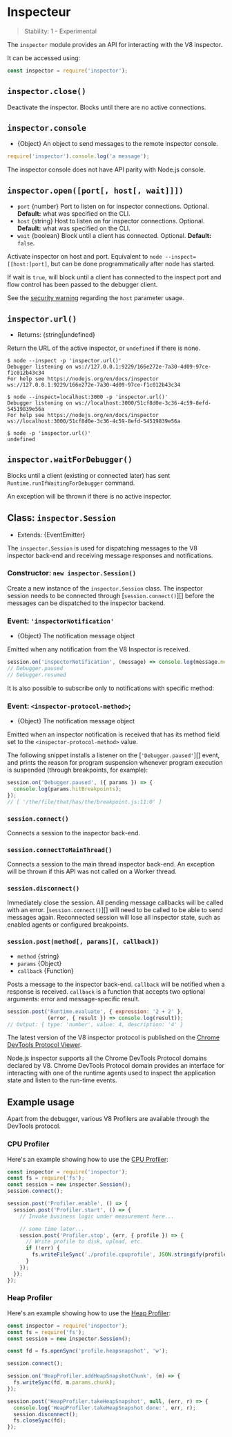# Inspecteur

<!--introduced_in=v8.0.0-->

> Stability: 1 - Experimental

The `inspector` module provides an API for interacting with the V8 inspector.

It can be accessed using:

```js
const inspector = require('inspector');
```

## `inspector.close()`

Deactivate the inspector. Blocks until there are no active connections.

## `inspector.console`

* {Object} An object to send messages to the remote inspector console.

```js
require('inspector').console.log('a message');
```

The inspector console does not have API parity with Node.js console.

## `inspector.open([port[, host[, wait]]])`

* `port` {number} Port to listen on for inspector connections. Optional. **Default:** what was specified on the CLI.
* `host` {string} Host to listen on for inspector connections. Optional. **Default:** what was specified on the CLI.
* `wait` {boolean} Block until a client has connected. Optional. **Default:** `false`.

Activate inspector on host and port. Equivalent to `node
--inspect=[[host:]port]`, but can be done programmatically after node has started.

If wait is `true`, will block until a client has connected to the inspect port and flow control has been passed to the debugger client.

See the [security warning](cli.html#inspector_security) regarding the `host` parameter usage.

## `inspector.url()`

* Returns: {string|undefined}

Return the URL of the active inspector, or `undefined` if there is none.

```console
$ node --inspect -p 'inspector.url()'
Debugger listening on ws://127.0.0.1:9229/166e272e-7a30-4d09-97ce-f1c012b43c34
For help see https://nodejs.org/en/docs/inspector
ws://127.0.0.1:9229/166e272e-7a30-4d09-97ce-f1c012b43c34

$ node --inspect=localhost:3000 -p 'inspector.url()'
Debugger listening on ws://localhost:3000/51cf8d0e-3c36-4c59-8efd-54519839e56a
For help see https://nodejs.org/en/docs/inspector
ws://localhost:3000/51cf8d0e-3c36-4c59-8efd-54519839e56a

$ node -p 'inspector.url()'
undefined
```

## `inspector.waitForDebugger()`
<!-- YAML
added: v12.7.0
-->

Blocks until a client (existing or connected later) has sent `Runtime.runIfWaitingForDebugger` command.

An exception will be thrown if there is no active inspector.

## Class: `inspector.Session`

* Extends: {EventEmitter}

The `inspector.Session` is used for dispatching messages to the V8 inspector back-end and receiving message responses and notifications.

### Constructor: `new inspector.Session()`
<!-- YAML
added: v8.0.0
-->

Create a new instance of the `inspector.Session` class. The inspector session needs to be connected through [`session.connect()`][] before the messages can be dispatched to the inspector backend.

### Event: `'inspectorNotification'`
<!-- YAML
added: v8.0.0
-->

* {Object} The notification message object

Emitted when any notification from the V8 Inspector is received.

```js
session.on('inspectorNotification', (message) => console.log(message.method));
// Debugger.paused
// Debugger.resumed
```

It is also possible to subscribe only to notifications with specific method:

### Event: `<inspector-protocol-method>`;
<!-- YAML
added: v8.0.0
-->

* {Object} The notification message object

Emitted when an inspector notification is received that has its method field set to the `<inspector-protocol-method>` value.

The following snippet installs a listener on the [`'Debugger.paused'`][] event, and prints the reason for program suspension whenever program execution is suspended (through breakpoints, for example):

```js
session.on('Debugger.paused', ({ params }) => {
  console.log(params.hitBreakpoints);
});
// [ '/the/file/that/has/the/breakpoint.js:11:0' ]
```

### `session.connect()`
<!-- YAML
added: v8.0.0
-->

Connects a session to the inspector back-end.

### `session.connectToMainThread()`
<!-- YAML
added: v12.11.0
-->

Connects a session to the main thread inspector back-end. An exception will be thrown if this API was not called on a Worker thread.

### `session.disconnect()`
<!-- YAML
added: v8.0.0
-->

Immediately close the session. All pending message callbacks will be called with an error. [`session.connect()`][] will need to be called to be able to send messages again. Reconnected session will lose all inspector state, such as enabled agents or configured breakpoints.

### `session.post(method[, params][, callback])`
<!-- YAML
added: v8.0.0
-->

* `method` {string}
* `params` {Object}
* `callback` {Function}

Posts a message to the inspector back-end. `callback` will be notified when a response is received. `callback` is a function that accepts two optional arguments: error and message-specific result.

```js
session.post('Runtime.evaluate', { expression: '2 + 2' },
             (error, { result }) => console.log(result));
// Output: { type: 'number', value: 4, description: '4' }
```

The latest version of the V8 inspector protocol is published on the [Chrome DevTools Protocol Viewer](https://chromedevtools.github.io/devtools-protocol/v8/).

Node.js inspector supports all the Chrome DevTools Protocol domains declared by V8. Chrome DevTools Protocol domain provides an interface for interacting with one of the runtime agents used to inspect the application state and listen to the run-time events.

## Example usage

Apart from the debugger, various V8 Profilers are available through the DevTools protocol.

### CPU Profiler

Here's an example showing how to use the [CPU Profiler](https://chromedevtools.github.io/devtools-protocol/v8/Profiler):

```js
const inspector = require('inspector');
const fs = require('fs');
const session = new inspector.Session();
session.connect();

session.post('Profiler.enable', () => {
  session.post('Profiler.start', () => {
    // Invoke business logic under measurement here...

    // some time later...
    session.post('Profiler.stop', (err, { profile }) => {
      // Write profile to disk, upload, etc.
      if (!err) {
        fs.writeFileSync('./profile.cpuprofile', JSON.stringify(profile));
      }
    });
  });
});
```

### Heap Profiler

Here's an example showing how to use the [Heap Profiler](https://chromedevtools.github.io/devtools-protocol/v8/HeapProfiler):

```js
const inspector = require('inspector');
const fs = require('fs');
const session = new inspector.Session();

const fd = fs.openSync('profile.heapsnapshot', 'w');

session.connect();

session.on('HeapProfiler.addHeapSnapshotChunk', (m) => {
  fs.writeSync(fd, m.params.chunk);
});

session.post('HeapProfiler.takeHeapSnapshot', null, (err, r) => {
  console.log('HeapProfiler.takeHeapSnapshot done:', err, r);
  session.disconnect();
  fs.closeSync(fd);
});
```
